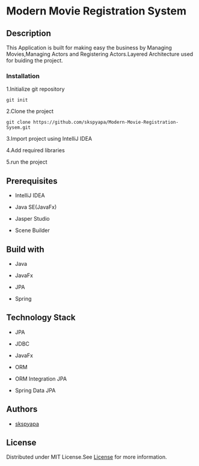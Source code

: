 # Modern Movie Registration System

## Description
This Application is built for making easy the business by Managing Movies,Managing Actors and Registering Actors.Layered Architecture used for buiding the project.


### Installation


1.Initialize git repository

    git init

2.Clone the project 

    git clone https://github.com/skspyapa/Modern-Movie-Registration-Sysem.git
      
3.Import project using IntelliJ IDEA

4.Add required libraries

5.run the project

## Prerequisites

* IntelliJ IDEA

* Java SE(JavaFx)

* Jasper Studio

* Scene Builder

## Build with

* Java

* JavaFx

* JPA

* Spring

## Technology Stack

* JPA

* JDBC

* JavaFx

* ORM

* ORM Integration JPA

* Spring Data JPA

## Authors

* [skspyapa](https://github.com/skspyapa)
      
## License

Distributed under MIT License.See [License]() for more information.      
